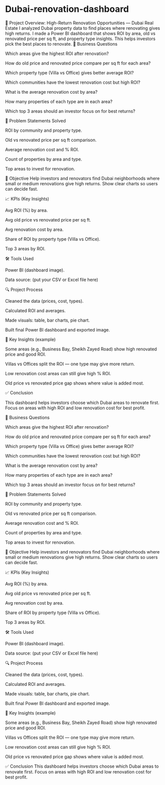 # Dubai-renovation-dashboard
📌 Project Overview: High-Return Renovation Opportunities — Dubai Real Estate I analyzed Dubai property data to find places where renovating gives high returns. I made a Power BI dashboard that shows ROI by area, old vs renovated price per sq ft, and property type insights. This helps investors pick the best places to renovate.
🎯 Business Questions

Which areas give the highest ROI after renovation?

How do old price and renovated price compare per sq ft for each area?

Which property type (Villa vs Office) gives better average ROI?

Which communities have the lowest renovation cost but high ROI?

What is the average renovation cost by area?

How many properties of each type are in each area?

Which top 3 areas should an investor focus on for best returns?

🧩 Problem Statements Solved

ROI by community and property type.

Old vs renovated price per sq ft comparison.

Average renovation cost and % ROI.

Count of properties by area and type.

Top areas to invest for renovation.

🧠 Objective
Help investors and renovators find Dubai neighborhoods where small or medium renovations give high returns. Show clear charts so users can decide fast.

📈 KPIs (Key Insights)

Avg ROI (%) by area.

Avg old price vs renovated price per sq ft.

Avg renovation cost by area.

Share of ROI by property type (Villa vs Office).

Top 3 areas by ROI.

🛠️ Tools Used

Power BI (dashboard image).

Data source: (put your CSV or Excel file here)

🔍 Project Process

Cleaned the data (prices, cost, types).

Calculated ROI and averages.

Made visuals: table, bar charts, pie chart.

Built final Power BI dashboard and exported image.

🧩 Key Insights (example)

Some areas (e.g., Business Bay, Sheikh Zayed Road) show high renovated price and good ROI.

Villas vs Offices split the ROI — one type may give more return.

Low renovation cost areas can still give high % ROI.


Old price vs renovated price gap shows where value is added most.

✅ Conclusion

This dashboard helps investors choose which Dubai areas to renovate first. Focus on areas with high ROI and low renovation cost for best profit.

🎯 Business Questions

Which areas give the highest ROI after renovation?

How do old price and renovated price compare per sq ft for each area?

Which property type (Villa vs Office) gives better average ROI?

Which communities have the lowest renovation cost but high ROI?

What is the average renovation cost by area?

How many properties of each type are in each area?

Which top 3 areas should an investor focus on for best returns?

🧩 Problem Statements Solved

ROI by community and property type.

Old vs renovated price per sq ft comparison.

Average renovation cost and % ROI.

Count of properties by area and type.

Top areas to invest for renovation.

🧠 Objective
Help investors and renovators find Dubai neighborhoods where small or medium renovations give high returns. Show clear charts so users can decide fast.

📈 KPIs (Key Insights)

Avg ROI (%) by area.

Avg old price vs renovated price per sq ft.

Avg renovation cost by area.

Share of ROI by property type (Villa vs Office).

Top 3 areas by ROI.

🛠️ Tools Used

Power BI (dashboard image).

Data source: (put your CSV or Excel file here)

🔍 Project Process

Cleaned the data (prices, cost, types).

Calculated ROI and averages.

Made visuals: table, bar charts, pie chart.

Built final Power BI dashboard and exported image.

🧩 Key Insights (example)

Some areas (e.g., Business Bay, Sheikh Zayed Road) show high renovated price and good ROI.

Villas vs Offices split the ROI — one type may give more return.

Low renovation cost areas can still give high % ROI.

Old price vs renovated price gap shows where value is added most.

✅ Conclusion
This dashboard helps investors choose which Dubai areas to renovate first. Focus on areas with high ROI and low renovation cost for best profit.
